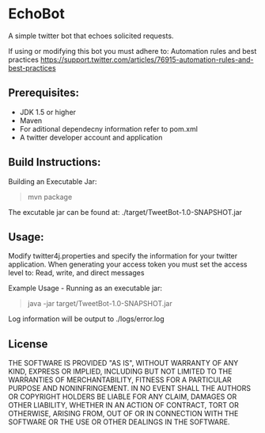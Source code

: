 EchoBot
=======

A simple twitter bot that echoes solicited requests.

If using or modifying this bot you must adhere to: Automation rules and best practices
https://support.twitter.com/articles/76915-automation-rules-and-best-practices

Prerequisites:
-------------------------

* JDK 1.5 or higher
* Maven
* For aditional dependecny information refer to pom.xml
* A twitter developer account and application

Build Instructions:
-------------------------

Building an Executable Jar:
> mvn package

The excutable jar can be found at: ./target/TweetBot-1.0-SNAPSHOT.jar

Usage:
-------------------------

Modify twitter4j.properties and specify the information for your twitter application.
When generating your access token you must set the access level to: Read, write, and direct messages 

Example Usage - Running as an executable jar:

> java -jar target/TweetBot-1.0-SNAPSHOT.jar

Log information will be output to ./logs/error.log


License
-------------------------
THE SOFTWARE IS PROVIDED "AS IS", WITHOUT WARRANTY OF ANY KIND, EXPRESS OR IMPLIED, INCLUDING BUT NOT LIMITED TO THE WARRANTIES OF MERCHANTABILITY, FITNESS FOR A PARTICULAR PURPOSE AND NONINFRINGEMENT. IN NO EVENT SHALL THE AUTHORS OR COPYRIGHT HOLDERS BE LIABLE FOR ANY CLAIM, DAMAGES OR OTHER LIABILITY, WHETHER IN AN ACTION OF CONTRACT, TORT OR OTHERWISE, ARISING FROM, OUT OF OR IN CONNECTION WITH THE SOFTWARE OR THE USE OR OTHER DEALINGS IN THE SOFTWARE.